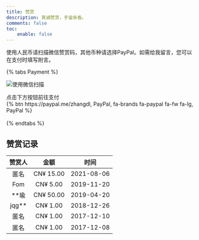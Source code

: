 ```yaml
---
title: 赞赏
description: 真诚赞赏，手留余香。
comments: false
toc:
    enable: false
---
```


使用人民币请扫描微信赞赏码，其他币种请选择PayPal。如需给我留言，您可以在支付时填写附言。

{% tabs Payment %}
<!-- tab 微信@fa-brands fa-weixin -->
![使用微信扫描](https://cos.pinlyu.com/file/wechat-donation.jpg#250x)
<!-- endtab -->

<!-- tab PayPal@fa-brands fa-paypal -->
<div class="text-center">点击下方按钮前往支付</div>
<div class="text-center">{% btn https://paypal.me/zhangdl, PayPal, fa-brands fa-paypal fa-fw fa-lg, PayPal %}</div>
<br/>
<!-- endtab -->
{% endtabs %}

## 赞赏记录
| 赞赏人 | 金额 | 时间 |
|:---:|:---:|:---:|
| 匿名 | CN¥ 15.00 | 2021-08-06 |
| Fom | CN¥ 5.00 | 2019-11-20 |
| **瑜 | CN¥ 50.00 | 2019-04-20 |
| jqg** | CN¥ 1.00 | 2018-12-26 |
| 匿名 | CN¥ 1.00 | 2017-12-10 |
| 匿名 | CN¥ 1.00 | 2017-12-08 |